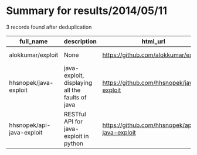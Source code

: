 
# Summary for results/2014/05/11
    
3 records found after deduplication

| full_name | description | html_url | matched_list | matched_count | pushed_at | size | stargazers_count | language | forks_count |
|---------------------------|-------------------------------------------------|----------------------------------------------|----------------|-----------------|---------------------------|--------|--------------------|------------|---------------|
| alokkumar/exploit | None | https://github.com/alokkumar/exploit | ['exploit'] | 1 | 2014-05-11 19:00:12+00:00 | 149 | 1 | C++ | 1 |
| hhsnopek/java-exploit | java-exploit, displaying all the faults of java | https://github.com/hhsnopek/java-exploit | ['exploit'] | 1 | 2014-05-11 02:15:44+00:00 | 27511 | 0 | JavaScript | 0 |
| hhsnopek/api-java-exploit | RESTful API for java-exploit in python | https://github.com/hhsnopek/api-java-exploit | ['exploit'] | 1 | 2014-05-11 02:14:47+00:00 | 204 | 0 | Python | 0 |
